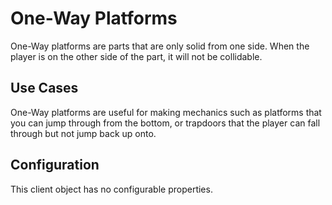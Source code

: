 # One-Way Platforms

One-Way platforms are parts that are only solid from one side. When the player is on the other side of the part, it will not be collidable.

## Use Cases

One-Way platforms are useful for making mechanics such as platforms that you can jump through from the bottom, or trapdoors that the player can fall through but not jump back up onto.

## Configuration

This client object has no configurable properties.